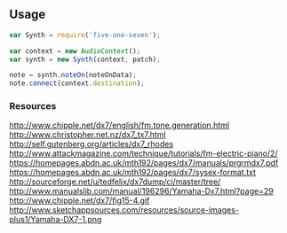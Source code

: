 ## Usage

```javascript
var Synth = require('five-one-seven');

var context = new AudioContext();
var synth = new Synth(context, patch);

note = synth.noteOn(noteOnData);
note.connect(context.destination);
```


### Resources

http://www.chipple.net/dx7/english/fm.tone.generation.html
http://www.christopher.net.nz/dx7_tx7.html
http://self.gutenberg.org/articles/dx7_rhodes
http://www.attackmagazine.com/technique/tutorials/fm-electric-piano/2/
https://homepages.abdn.ac.uk/mth192/pages/dx7/manuals/prgrmdx7.pdf
https://homepages.abdn.ac.uk/mth192/pages/dx7/sysex-format.txt
http://sourceforge.net/u/tedfelix/dx7dump/ci/master/tree/
http://www.manualslib.com/manual/196296/Yamaha-Dx7.html?page=29
http://www.chipple.net/dx7/fig15-4.gif
http://www.sketchappsources.com/resources/source-images-plus1/Yamaha-DX7-1.png

